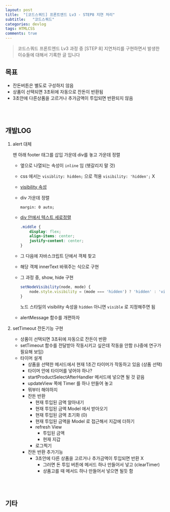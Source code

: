 ```yaml
---
layout: post
title:  "[코드스쿼드] 프론트엔드 Lv3 - STEP8 지연 처리"
subtitle:   "코드스쿼드"
categories: devlog
tags: HTMLCSS
comments: true
---
```


> 코드스쿼드 프론트엔드 Lv3 과정 중 [STEP 8] 지연처리를 구현하면서 발생한 이슈들에 대해서 기록한 글 입니다

## 목표

- 잔돈버튼은 별도로 구성하지 않음
- 상품이 선택되면 3초뒤에 자동으로 잔돈이 반환됨
- 3초안에 다른상품을 고르거나 추가금액이 투입되면 반환되지 않음

<br/>

<br/>

## 개발LOG

1. alert 대체

   맨 아래 footer 태그를 삽입 가운데 div를 놓고 가운데 정렬

   - 옆으로 나열되는 속성이 `inline` 임 (헷갈리지 말 것)
   - css 에서는 `visiblity: hidden;` 으로 적용 `visibility: 'hidden';` X
   - [visibility 속성](https://ofcourse.kr/css-course/visibility-%EC%86%8D%EC%84%B1)

   - div 가운데 정렬

     `margin: 0 auto;`

   - [div 안에서 텍스트 세로정렬](https://zetawiki.com/wiki/DIV_%EC%84%B8%EB%A1%9C_%EC%A4%91%EC%95%99_%EC%A0%95%EB%A0%AC)

     ```css
     .middle {
         display: flex;
         align-items: center;
         justify-content: center;
     }
     ```

   - 그 다음에 자바스크립트 단에서 객체 찾고

   - 해당 객체 innerText 바꿔주는 식으로 구현

   - 그 과정 중, show, hide 구현

     ```javascript
     setNodeVisibility(node, mode) {
         node.style.visibility = (mode === 'hidden') ? 'hidden' : 'visible'
     }
     ```

     노드 스타일의 visibility 속성을 `hidden` 아니면 `visible` 로 지정해주면 됨

   - alertMessage 함수를 개편하자

2. setTimeout 잔돈기능 구현

   - 상품이 선택되면 3초뒤에 자동으로 잔돈이 반환
   - setTimeout 함수를 전달받아 작동시키고 싶은데 작동을 안함 (나중에 연구가 필요해 보임)
   - 타이머 설계
     - 상품을 선택한 메서드에서 현재 1초간 타이머가 작동하고 있음 (상품 선택)
     - 타이머 안에 타이머를 넣어야 하나?
     - startProductSelectAfterHandler 메서드에 넣으면 될 것 같음
     - updateView 쪽에 Timer 를 하나 만들어 놓고
     - 뭐부터 해야하지
     - 잔돈 반환
       - 현재 투입된 금액 알아내기
       - 현재 투입된 금액 Model 에서 받아오기
       - 현재 투입된 금액 초기화 (0)
       - 현재 투입된 금액을 Model 로 접근해서 지갑에 더하기
       - refresh View
         - 투입된 금액
         - 현재 지갑
       - 로그찍기
     - 잔돈 반환 추가기능
       - 3초안에 다른 상품을 고르거나 추가금액이 투입되면 반환 X
         - 그러면 돈 투입 버튼에 메서드 하나 만들어서 넣고 (clearTimer)
         - 상품고를 때 메서드 하나 만들어서 넣으면 될듯 함

<br/>

<br/>

## 기타